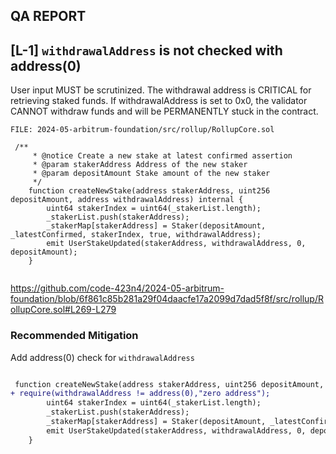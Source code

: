 ## QA REPORT

##

## [L-1] ``withdrawalAddress`` is not checked with address(0)

User input MUST be scrutinized. The withdrawal address is CRITICAL for retrieving staked funds. If withdrawalAddress is set to 0x0, the validator CANNOT withdraw funds and will be PERMANENTLY stuck in the contract.

```solidity
FILE: 2024-05-arbitrum-foundation/src/rollup/RollupCore.sol

 /**
     * @notice Create a new stake at latest confirmed assertion
     * @param stakerAddress Address of the new staker
     * @param depositAmount Stake amount of the new staker
     */
    function createNewStake(address stakerAddress, uint256 depositAmount, address withdrawalAddress) internal {
        uint64 stakerIndex = uint64(_stakerList.length);
        _stakerList.push(stakerAddress);
        _stakerMap[stakerAddress] = Staker(depositAmount, _latestConfirmed, stakerIndex, true, withdrawalAddress);
        emit UserStakeUpdated(stakerAddress, withdrawalAddress, 0, depositAmount);
    }


``` 
https://github.com/code-423n4/2024-05-arbitrum-foundation/blob/6f861c85b281a29f04daacfe17a2099d7dad5f8f/src/rollup/RollupCore.sol#L269-L279

### Recommended Mitigation

Add address(0) check for ``withdrawalAddress ``


```diff

 function createNewStake(address stakerAddress, uint256 depositAmount, address withdrawalAddress) internal {
+ require(withdrawalAddress != address(0),"zero address");
        uint64 stakerIndex = uint64(_stakerList.length);
        _stakerList.push(stakerAddress);
        _stakerMap[stakerAddress] = Staker(depositAmount, _latestConfirmed, stakerIndex, true, withdrawalAddress);
        emit UserStakeUpdated(stakerAddress, withdrawalAddress, 0, depositAmount);
    }

``` 

